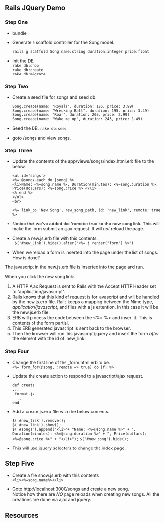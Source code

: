 ##  Rails JQuery Demo

### Step One
* bundle
* Generate a scaffold controller for the Song model.
     
     ``rails g scaffold Song name:string duration:integer price:float``
* Init the DB.  
	``rake db:drop``  
	``rake db:create``  
	``rake db:migrate``  
	
### Step Two

* Create a seed file for songs and seed db.  
    
    
    ``Song.create(name: "Royals", duration: 186, price: 3.99)``  
    ``Song.create(name: "Wrecking Ball", duration: 195, price: 3.49)``  
    ``Song.create(name: "Roar", duration: 205, price: 2.99)``  
    ``Song.create(name: "Wake me up", duration: 243, price: 2.49)``
    
* Seed the DB.
	``rake db:seed``     
    
* goto /songs and view songs.

### Step Three

* Update the contents of the app/views/songs/index.html.erb file to the below.  
   
    ``<ul id='songs'>``  
    ``<%= @songs.each do |song| %>``  
    ``<li>Name: <%=song.name %>, Duration(minutes): <%=song.duration %>, Price(dollars): <%=song.price %> </li>``  
    ``<% end %>``  
    ``</ul>``  
    ``<br>``  

    ``<%= link_to 'New Song', new_song_path, id: 'new_link', remote: true %>``  
	

* Notice that we've added the 'remote: true' to the new song link. This will make 
    the form submit an ajax request. It will *not* reload the page.


* Create a new.js.erb file with this contents.  
      `` $('#new_link').hide().after('<%= j render("form") %>')``

* When we reload a form is inserted into the page under the list of songs. How is done?

The javascript in the new.js.erb file is inserted into the page and run.

When you click the new song link:  
1. A HTTP Ajax Request is sent to Rails with the Accept HTTP Header set to 'application/javascript'.  
2. Rails knows that this kind of request is for javascript and will be handled by the new.js.erb file. Rails keeps a mapping between the Mime type, _application/javascript_, and files with a js extention. In this case it will be the new.js.erb file.  
3. ERB will process the code between the <%= %> and insert it. This is contents of the form partial.  
4. This ERB generated javascript is sent back to the browser.  
5. Then the browser will run this javascript/jquery and insert the form _after_ the  element with the id of 'new_link'.
	




### Step Four

* Change the first line of the _form.html.erb to be.    
      `` <%= form_for(@song, :remote => true) do |f| %> ``

* Update the create action to respond to a javascript/ajax request.   

    ``def create``   
    `` ... ``  
    ``  format.js ``  
    ``   .. ``  
    ``end``  
    
* Add a create.js.erb file with the below contents.

    ``$('#new_task').remove();``  
    ``$('#new_link').show();``  
    ``$('#songs').append("<li>"+ "Name: <%=@song.name %>" + ", Duration(minutes): <%=@song.duration %>" + ", Price(dollars): <%=@song.price %>" + "</li>");``
    ``$('#new_song').hide();``   

* This will use jquery selectors to change the index page.

## Step Five

* Create a file show.js.erb with this contents.  
     ``<li><%=song.name%></li>``

* Goto http://localhost:3000/songs and create a new song.  
  Notice how there are *NO* page reloads when creating new songs. All 
   the creations are done via ajax and jquery.

## Resources
